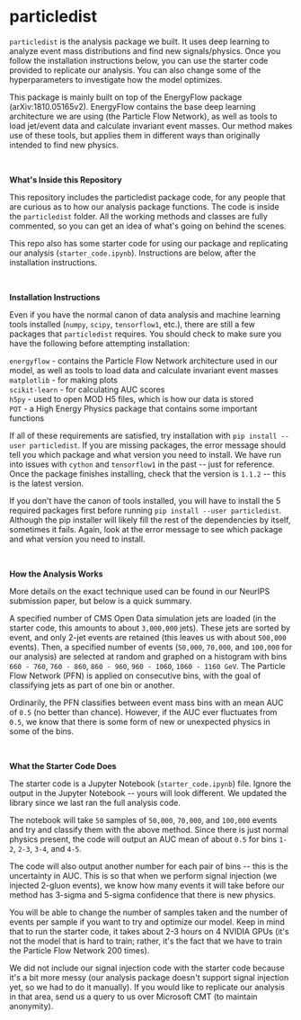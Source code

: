 # particledist

`particledist` is the analysis package we built. It uses deep learning to analyze event mass distributions and find new signals/physics. Once you follow the installation instructions below, you can use the starter code provided to replicate our analysis. You can also change some of the hyperparameters to investigate how the model optimizes.

This package is mainly built on top of the EnergyFlow package (arXiv:1810.05165v2). EnergyFlow contains the base deep learning architecture we are using (the Particle Flow Network), as well as tools to load jet/event data and calculate invariant event masses. Our method makes use of these tools, but applies them in different ways than originally intended to find new physics.

<br/>

**What's Inside this Repository**

This repository includes the particledist package code, for any people that are curious as to how our analysis package functions. The code is inside the `particledist` folder. All the working methods and classes are fully commented, so you can get an idea of what's going on behind the scenes.

This repo also has some starter code for using our package and replicating our analysis (`starter_code.ipynb`). Instructions are below, after the installation instructions.

<br/>

**Installation Instructions**

Even if you have the normal canon of data analysis and machine learning tools installed (`numpy`, `scipy`, `tensorflow1`, etc.), there are still a few packages that `particledist` requires. You should check to make sure you have the following before attempting installation:

`energyflow` - contains the Particle Flow Network architecture used in our model, as well as tools to load data and calculate invariant event masses <br/>
`matplotlib` - for making plots <br/>
`scikit-learn` - for calculating AUC scores <br/>
`h5py` - used to open MOD H5 files, which is how our data is stored <br/>
`POT` - a High Energy Physics package that contains some important functions <br/>

If all of these requirements are satisfied, try installation with `pip install --user particledist`. If you are missing packages, the error message should tell you which package and what version you need to install. We have run into issues with `cython` and `tensorflow1` in the past -- just for reference. Once the package finishes installing, check that the version is `1.1.2` -- this is the latest version.

If you don't have the canon of tools installed, you will have to install the 5 required packages first before running `pip install --user particledist`. Although the pip installer will likely fill the rest of the dependencies by itself, sometimes it fails. Again, look at the error message to see which package and what version you need to install.

<br/>

**How the Analysis Works**

More details on the exact technique used can be found in our NeurIPS submission paper, but below is a quick summary.

A specified number of CMS Open Data simulation jets are loaded (in the starter code, this amounts to about `3,000,000` jets). These jets are sorted by event, and only 2-jet events are retained (this leaves us with about `500,000` events). Then, a specified number of events (`50,000`, `70,000`, and `100,000` for our analysis) are selected at random and graphed on a histogram with bins `660 - 760`, `760 - 860`, `860 - 960`, `960 - 1060`, `1060 - 1160 GeV`. The Particle Flow Network (PFN) is applied on consecutive bins, with the goal of classifying jets as part of one bin or another.

Ordinarily, the PFN classifies between event mass bins with an mean AUC of `0.5` (no better than chance). However, if the AUC ever fluctuates from `0.5`, we know that there is some form of new or unexpected physics in some of the bins.

<br/>

**What the Starter Code Does**

The starter code is a Jupyter Notebook (`starter_code.ipynb`) file. Ignore the output in the Jupyter Notebook -- yours will look different. We updated the library since we last ran the full analysis code.

The notebook will take `50` samples of `50,000`, `70,000`, and `100,000` events and try and classify them with the above method. Since there is just normal physics present, the code will output an AUC mean of about `0.5` for bins `1-2`, `2-3`, `3-4`, and `4-5`. 

The code will also output another number for each pair of bins -- this is the uncertainty in AUC. This is so that when we perform signal injection (we injected 2-gluon events), we know how many events it will take before our method has 3-sigma and 5-sigma confidence that there is new physics.

You will be able to change the number of samples taken and the number of events per sample if you want to try and optimize our model. Keep in mind that to run the starter code, it takes about 2-3 hours on 4 NVIDIA GPUs (it's not the model that is hard to train; rather, it's the fact that we have to train the Particle Flow Network 200 times).

We did not include our signal injection code with the starter code because it's a bit more messy (our analysis package doesn't support signal injection yet, so we had to do it manually). If you would like to replicate our analysis in that area, send us a query to us over Microsoft CMT (to maintain anonymity).
